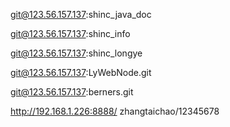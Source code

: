 git@123.56.157.137:shinc_java_doc

git@123.56.157.137:shinc_info

git@123.56.157.137:shinc_longye

git@123.56.157.137:LyWebNode.git

git@123.56.157.137:berners.git


http://192.168.1.226:8888/
zhangtaichao/12345678